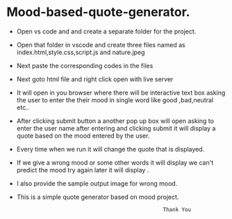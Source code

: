 # Mood-based-quote-generator.
* Open vs code and  and create a separate folder for the project.
* Open that folder in vscode and create three files named as index.html,style.css,script.js and nature.jpeg
* Next paste the corresponding codes in the files 
* Next goto html file and  right click open with live server
* It will open in you browser where there will be interactive text box asking the user to enter the their mood in single word like good ,bad,neutral etc..
* After clicking submit button a another pop up box will open asking  to enter the user name after entering and clicking submit it will display a quote based on the mood entered by the user.
* Every time when we run it will change the quote that is displayed.
* If we give a wrong mood  or some other words it will display we can't predict the mood try again later it will display .
* I also provide the sample output image for wrong mood.
* This is a simple  quote generator based on mood project. 




                                                     Thank You
